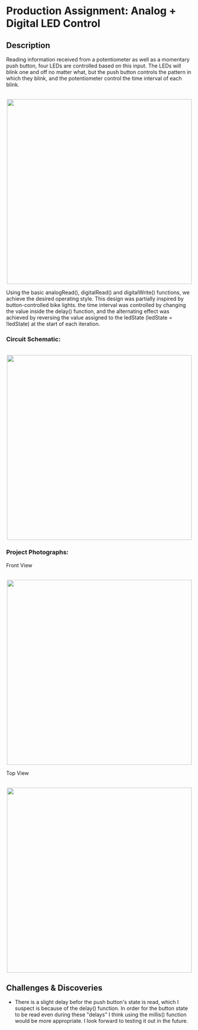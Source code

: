 # Production Assignment: Analog + Digital LED Control

## Description
Reading information received from a potentiometer as well as a momentary push button, four LEDs are controlled based on this input. The LEDs will blink one and off no matter what, but the push button controls the pattern in which they blink, and the potentiometer control the time interval of each blink.
<p align="center">
  <br>
  <img width="500" src="https://github.com/mike-leo-k/intro-to-im/blob/master/june%2016%20(arduino%20io)/pictures/Aesthetic.jpg">
</p>

Using the basic analogRead(), digitalRead() and digitalWrite() functions, we achieve the desired operating style. This design was partially inspired by button-controlled bike lights. the time interval was controlled by changing the value inside the delay() function, and the alternating effect was achieved by reversing the value assigned to the ledState (ledState = !ledState) at the start of each iteration.

### Circuit Schematic:

<p align="center">
  <br>
  <img width="500" src="https://github.com/mike-leo-k/intro-to-im/blob/master/june%2016%20(arduino%20io)/pictures/test_schem.png">
</p>

### Project Photographs:

Front View
<p align="center">
  <br>
  <img width="500" src="https://github.com/mike-leo-k/intro-to-im/blob/master/june%2016%20(arduino%20io)/pictures/Front.jpg">
</p>

Top View
<p align="center">
  <br>
  <img width="500" src="https://github.com/mike-leo-k/intro-to-im/blob/master/june%2016%20(arduino%20io)/pictures/Aerial.jpg">
</p>

## Challenges & Discoveries
* There is a slight delay befor the push button's state is read, which I suspect is because of the delay() function. In order for the button state to be read even during these "delays" I think using the millis() function would be more appropriate. I look forward to testing it out in the future.
